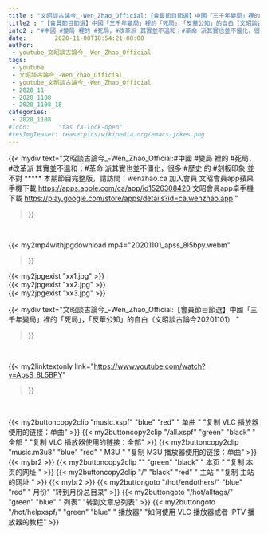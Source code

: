 ```yaml
---
title : "文昭談古論今_-Wen_Zhao_Official:【會員節目節選】中國「三千年變局」裡的「死局」，「反華公知」的自白（文昭談古論今20201101） "
title2 : "【會員節目節選】中國「三千年變局」裡的「死局」，「反華公知」的自白（文昭談古論今20201101） "
info2 : "#中國 #變局 裡的 #死局，#改革派 其實並不溫和；#革命 派其實也並不僵化，很多 #歷史 的 #刻板印象 並不對 ***** 本期節目完整版，請訪問：wenzhao.ca 加入會員 文昭會員app蘋果手機下載  https://apps.apple.com/ca/app/id1526308420 文昭會員app卓手機下載 https://play.google.com/store/apps/details?id=ca.wenzhao.app "
date:        2020-11-08T18:54:21-08:00
author:
 - youtube_文昭談古論今_-Wen_Zhao_Official
tags:
 - youtube
 - 文昭談古論今_-Wen_Zhao_Official
 - youtube_文昭談古論今_-Wen_Zhao_Official
 - 2020_11
 - 2020_1108
 - 2020_1108_18
categories:
 - 2020_1108
#icon:        "fas fa-lock-open"
#resImgTeaser: teaserpics/wikipedia.org/emacs-jokes.png
---
```


{{< mydiv text="文昭談古論今_-Wen_Zhao_Official:#中國 #變局 裡的 #死局，#改革派 其實並不溫和；#革命 派其實也並不僵化，很多 #歷史 的 #刻板印象 並不對 ***** 本期節目完整版，請訪問：wenzhao.ca 加入會員 文昭會員app蘋果手機下載  https://apps.apple.com/ca/app/id1526308420 文昭會員app卓手機下載 https://play.google.com/store/apps/details?id=ca.wenzhao.app "
>}}
<br>


{{< my2mp4withjpgdownload mp4="20201101_apss_8l5bpy.webm"
>}}

{{< my2jpgexist "xx1.jpg" >}}<br>
{{< my2jpgexist "xx2.jpg" >}}<br>
{{< my2jpgexist "xx3.jpg" >}}<br>



{{< mydiv text="文昭談古論今_-Wen_Zhao_Official:【會員節目節選】中國「三千年變局」裡的「死局」，「反華公知」的自白（文昭談古論今20201101） "
>}}
<br>

{{< my2linktextonly link="https://www.youtube.com/watch?v=ApsS_8L5BPY"
>}}


<br>

{{< my2buttoncopy2clip "music.xspf"        "blue"   "red"    " 单曲 "  "复制 VLC 播放器使用的链接：单曲" >}} {{< my2buttoncopy2clip "/all.xspf"         "green"  "black"  " 全部 "  "复制 VLC 播放器使用的链接：全部" >}} {{< my2buttoncopy2clip "music.m3u8"        "blue"   "red"    " M3U  "    "复制 M3U 播放器使用的链接：单曲" >}} {{< mybr2 >}} {{< my2buttoncopy2clip ""                  "green"  "black"  " 本页 "    "复制 本页的网址 " >}} {{< my2buttoncopy2clip "/"                 "black"  "red"    " 主站 "    "复制 主站的网址 " >}} {{< mybr2 >}} {{< my2buttongoto      "/hot/endothers/"   "blue"   "red"    " 月份"   "转到月份总目录" >}} {{< my2buttongoto      "/hot/alltags/"     "green"  "blue"   " 列表"   "转到文章总列表" >}} {{< my2buttongoto      "/hot/helpxspf/"    "green"  "blue"   " 播放器" "如何使用 VLC 播放器或者 IPTV 播放器的教程" >}} 
